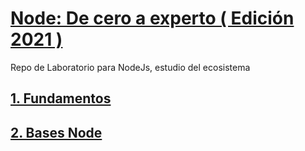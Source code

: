 # [Node: De cero a experto ( Edición 2021 )](https://www.udemy.com/course/node-de-cero-a-experto/)

Repo de Laboratorio para NodeJs, estudio del ecosistema

## [1. Fundamentos](https://github.com/jmsalinas88/node-js-de-cero-a-experto/tree/main/01%20Fundamentos%20de%20Node)
## [2. Bases Node](https://github.com/jmsalinas88/node-js-de-cero-a-experto/tree/main/02-Bases-Node)

